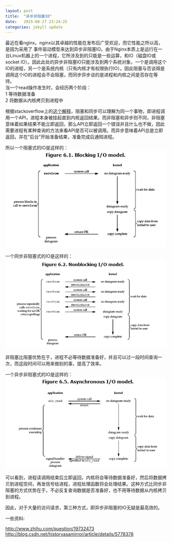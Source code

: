 ```yaml
---
layout: post
title:  "异步非阻塞IO"
date:   2015-08-27 23:24:25
categories: jekyll update
---
```

最近在看nginx。nginx以其卓越的性能在发布后广受欢迎，而它性能之所以高，是因为采用了
事件驱动模型来达到异步非阻塞IO。由于Nginx本质上是运行在一台Linux机器上的一个进程，它所涉及到的只能是一些运算，和IO（磁盘IO或socket IO）。因此此处的异步非阻塞IO只能涉及到两个系统对象，一个是调用这个IO的进程，另一个是系统内核（只有内核才有权限执行IO）。因此阻塞与否谈得是调用这个IO的进程会不会阻塞，而同步异步谈的是进程和内核之间是否存在等待。  
当一个read操作发生时，会经历两个阶段：  
1 等待数据准备  
2 将数据从内核拷贝到进程中  

根据stackoverflow上的[这个解释]，阻塞和同步可以理解为同一个事物，即进程调用一个API，进程本身被挂起直到内核返回结果。而非阻塞和异步则不同，非阻塞意味着如果结果不能立即返回，那么API立即返回一个错误并且什么也不做，因此需要进程有某种查询的方法来看API是否可以被调用。而异步意味着API总是立即返回，并在“后台”开始准备结果，准备完成后通知进程。  

所以一个阻塞式的IO是这样的：
![blocking IO](/assets/images/blocking_IO.gif)  

一个同步非阻塞式的IO是这样的：
![non-blocking IO](/assets/images/non_blocking_IO.gif)  

非阻塞比阻塞优势在于，进程不必等待数据准备好，并且可以过一段时间查询一次，而这段时间可以用来做别的事，提高了效率。

一个异步非阻塞式的IO是这样的： 
![asynchronous_non-blocking IO](/assets/images/asynchronous_non_blocking_IO.gif)  

可以看到，进程读调用结束后立即返回，内核将会等待数据准备好，然后将数据拷贝到进程空间，再发信号给进程，进程处理函数将会处理结果。这种方式比同步非阻塞的方式优势在于，不必反复查询数据是否准备好，也不用等待数据从内核拷贝到进程。

因此，对于大量的访问请求，第三种方式，即异步非阻塞的IO无疑是最高效的。

一些资料:        

<http://www.zhihu.com/question/19732473>  
<http://blog.csdn.net/historyasamirror/article/details/5778378>

[这个解释]: http://stackoverflow.com/questions/2625493/asynchronous-vs-non-blocking
